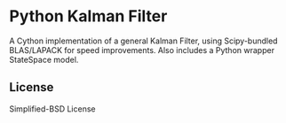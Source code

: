 Python Kalman Filter
====================

A Cython implementation of a general Kalman Filter, using Scipy-bundled BLAS/LAPACK for speed improvements. Also includes a Python wrapper StateSpace model.

License
-------

Simplified-BSD License